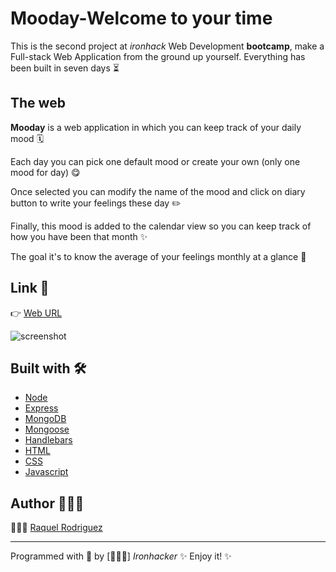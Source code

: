 
# Mooday-Welcome to your time
This is the second project at *ironhack* Web Development **bootcamp**, make a Full-stack Web Application from the ground up yourself. Everything has been built in seven days ⏳

## The web 
**Mooday** is a web application in which you can keep track of your daily mood 🗓

Each day you can pick one default mood or create your own (only one mood for day) 😋

Once selected you can modify the name of the mood and click on diary button to write your feelings these day ✏️

Finally, this mood is added to the calendar view so you can keep track of how you have been that month ✨

The goal it's to know the average of your feelings monthly at a glance 👀



## Link 🔗
👉  [Web URL](https://mooday-webapp.herokuapp.com/)

![screenshot](https://i.ibb.co/xfds8fk/Captura-de-pantalla-2021-04-29-a-las-13-33-49.png)


## Built with 🛠

* [Node](https://nodejs.org/es/)
* [Express](https://expressjs.com/)
* [MongoDB](https://www.mongodb.com/es)
* [Mongoose](https://mongoosejs.com/)
* [Handlebars](https://handlebarsjs.com/)
* [HTML](https://www.w3schools.com/html/html_intro.asp)
* [CSS](https://www.w3schools.com/css/css_intro.asp)
* [Javascript](https://www.w3schools.com/js/js_intro.asp)

## Author 🙋🏻‍♀

👩🏻‍💻  [Raquel Rodriguez](https://www.linkedin.com/in/raquel-rodr%C3%ADguez-d%C3%ADaz-880151a7/) 

---
Programmed with 💪  by [🙋🏻‍♀️] *Ironhacker*   ✨ Enjoy it! ✨

